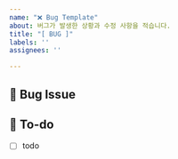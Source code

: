 ```yaml
---
name: "❌ Bug Template"
about: 버그가 발생한 상황과 수정 사항을 적습니다.
title: "[ BUG ]"
labels: ''
assignees: ''

---
```


## 🐞 Bug Issue
<!-- 버그 관련 이슈에 대해 설명해주세요. -->

## 🌿  To-do
<!-- 수정할 사항을 적어주세요. -->
- [ ] todo

